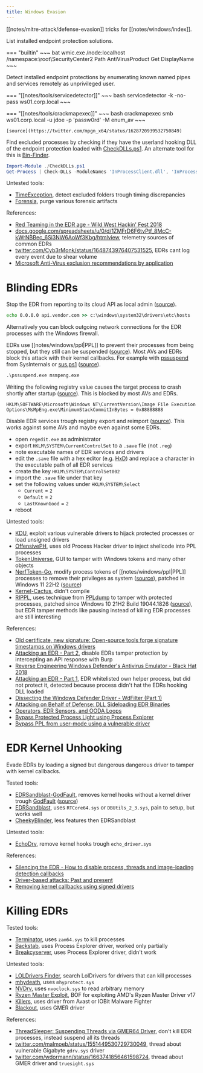 ```yaml
---
title: Windows Evasion
---
```


[[notes/mitre-attack/defense-evasion]] tricks for [[notes/windows/index]].

List installed endpoint protection solutions.

=== "builtin"
    ~~~ bat
    wmic.exe /node:localhost /namespace:\\root\SecurityCenter2 Path AntiVirusProduct Get DisplayName
    ~~~

Detect installed endpoint protections by enumerating known named pipes and services remotely as unprivileged user.

=== "[[notes/tools/servicedetector]]"
    ~~~ bash
    servicedetector -k -no-pass ws01.corp.local
    ~~~

=== "[[notes/tools/crackmapexec]]"
    ~~~ bash
    crackmapexec smb ws01.corp.local -u jdoe -p 'passw0rd' -M enum_av
    ~~~

    [source](https://twitter.com/mpgn_x64/status/1628720939532750849)

Find excluded processes by checking if they have the userland hooking DLL of the endpoint protection loaded with [CheckDLLs.ps1](https://gist.github.com/dadevel/e89e7089a2e01446caf22bbef6738e94).
An alternate tool for this is [Bin-Finder](https://github.com/Kudaes/Bin-Finder).

~~~ powershell
Import-Module ./CheckDLLs.ps1
Get-Process | Check-DLLs -ModuleNames 'InProcessClient.dll', 'InProcessClient64.dll', 'MinProcessClient.dll', 'MinProcessClient64.dll' | ?{!$_.'InProcessClient.dll' -and !$_.'InProcessClient64.dll'} | ft -auto
~~~

Untested tools:

- [TimeException](https://github.com/bananabr/TimeException), detect excluded folders trough timing discrepancies
- [Forensia](https://github.com/PaulNorman01/Forensia), purge various forensic artifacts

References:

- [Red Teaming in the EDR age - Wild West Hackin' Fest 2018](https://www.youtube.com/watch?v=l8nkXCOYQC4)
- [docs.google.com/spreadsheets/u/0/d/1ZMFrD6F6tvPtf_8McC-kWrNBBec_6Si3NW6AoWf3Kbg/htmlview](https://docs.google.com/spreadsheets/u/0/d/1ZMFrD6F6tvPtf_8McC-kWrNBBec_6Si3NW6AoWf3Kbg/htmlview), telemetry sources of common EDRs
- [twitter.com/Cyb3rMonk/status/1648743976407531525](https://twitter.com/Cyb3rMonk/status/1648743976407531525), EDRs cant log every event due to shear volume
- [Microsoft Anti-Virus exclusion recommendations by application](http://web.archive.org/web/20230101000458/https://social.technet.microsoft.com/wiki/contents/articles/953.microsoft-anti-virus-exclusion-list.aspx)

# Blinding EDRs

Stop the EDR from reporting to its cloud API as local admin ([source](https://twitter.com/Z3rO_C00L/status/1570837519453007872)).

~~~ bat
echo 0.0.0.0 api.vendor.com >> c:\windows\system32\drivers\etc\hosts
~~~

Alternatively you can block outgoing network connections for the EDR processes with the Windows firewall.

EDRs use [[notes/windows/ppl|PPL]] to prevent their processes from being stopped, but they still can be suspended ([source](http://web.archive.org/web/20230325071705/https://www.trustedsec.com/blog/disabling-av-with-process-suspension/)).
Most AVs and EDRs block this attack with their kernel callbacks.
For example with [pssuspend](https://learn.microsoft.com/en-us/sysinternals/downloads/pssuspend) from SysInternals or [sus.ps1](https://github.com/0xv1n/proc-suspend/blob/main/sus.ps1) ([source](https://twitter.com/0gtweet/status/1638069413717975046)).

~~~ bat
.\pssuspend.exe msmpeng.exe
~~~

Writing the following registry value causes the target process to crash shortly after startup ([source](https://web.archive.org/web/20230507150230/https://www.trendmicro.com/en_us/research/23/e/attack-on-security-titans-earth-longzhi-returns-with-new-tricks.html)).
This is blocked by most AVs and EDRs.

~~~
HKLM\SOFTWARE\Microsoft\Windows NT\CurrentVersion\Image File Execution Options\MsMpEng.exe\MinimumStackCommitInBytes = 0x88888888
~~~

Disable EDR services trough registry export and reimport ([source](https://twitter.com/0gtweet/status/1684907177117454336)).
This works against some AVs and maybe even against some EDRs.

- open `regedit.exe` as administrator
- export `HKLM\SYSTEM\CurrentControlSet` to a `.save` file (not `.reg`)
- note executable names of EDR services and drivers
- edit the `.save` file with a hex editor (e.g. [HxD](https://mh-nexus.de/en/downloads.php?product=HxD20)) and replace a character in the executable path of all EDR services
- create the key `HKLM\SYSTEM\ControlSet002`
- import the `.save` file under that key
- set the following values under `HKLM\SYSTEM\Select`
    - `Current` = `2`
    - `Default` = `2`
    - `LastKnownGood` = `2`
- reboot

Untested tools:

- [KDU](https://github.com/hfiref0x/KDU), exploit various vulnerable drivers to hijack protected processes or load unsigned drivers
- [OffensivePH](https://github.com/RedSection/OffensivePH), uses old Process Hacker driver to inject shellcode into PPL processes
- [TokenUniverse](https://github.com/diversenok/TokenUniverse), GUI to tamper with Windows tokens and many other objects
- [NerfToken-Go](https://github.com/tnpitsecurity/nerftoken-go), modify process tokens of [[notes/windows/ppl|PPL]] processes to remove their privileges as system ([source](https://www.elastic.co/security-labs/sandboxing-antimalware-products)), patched in Windows 11 22H2 ([source](https://twitter.com/yarden_shafir/status/1628049645896183809))
- [Kernel-Cactus](https://github.com/spikysabra/kernel-cactus), didn't compile
- [RIPPL](https://github.com/last-byte/rippl/), uses technique from [PPLdump](https://github.com/itm4n/PPLdump) to tamper with protected processes, patched since Windows 10 21H2 Build 19044.1826 ([source](https://itm4n.github.io/the-end-of-ppldump/)), but EDR tamper methods like pausing instead of killing EDR processes are still interesting

References:

- [Old certificate, new signature: Open-source tools forge signature timestamps on Windows drivers](http://web.archive.org/web/20230712010119/https://blog.talosintelligence.com/old-certificate-new-signature/)
- [Attacking an EDR - Part 2](http://web.archive.org/web/20230914130817/https://her0ness.github.io/2023-09-14-Attacking-an-EDR-Part-2/), disable EDRs tamper protection by intercepting an API response with Burp
- [Reverse Engineering Windows Defender's Antivirus Emulator - Black Hat 2018](https://www.youtube.com/watch?v=wDNQ-8aWLO0)
- [Attacking an EDR - Part 1](http://web.archive.org/web/20230804174921/https://riccardoancarani.github.io/2023-08-03-attacking-an-edr-part-1/), EDR whitelisted own helper process, but did not protect it, detected because process didn't hat the EDRs hooking DLL loaded
- [Dissecting the Windows Defender Driver - WdFilter (Part 1)](http://web.archive.org/web/20230204015856/https://n4r1b.com/posts/2020/01/dissecting-the-windows-defender-driver-wdfilter-part-1/)
- [Attacking on Behalf of Defense: DLL Sideloading EDR Binaries](http://web.archive.org/web/20230627204035/https://mansk1es.gitbook.io/edr-binary-abuse/)
- [Operators, EDR Sensors, and OODA Loops](http://web.archive.org/web/20230802194355/https://jackson_t.gitlab.io/ooda-loops.html)
- [Bypass Protected Process Light using Process Explorer](http://web.archive.org/web/20230101000147/https://waawaa.github.io/en/Bypass-PPL-Using-Process-Explorer/)
- [Bypass PPL from user-mode using a vulnerable driver](https://www.unknowncheats.me/forum/anti-cheat-bypass/262766-bypass-ppl-protected-process-light-user-mode-using-vulnerable-driver.html)

# EDR Kernel Unhooking

Evade EDRs by loading a signed but dangerous dangerous driver to tamper with kernel callbacks.

Tested tools:

- [EDRSandblast-GodFault](https://github.com/gabriellandau/EDRSandblast-GodFault), removes kernel hooks without a kernel driver trough [GodFault](https://github.com/gabriellandau/PPLFault#godfault) ([source](http://web.archive.org/web/20230901211135/https://www.elastic.co/security-labs/forget-vulnerable-drivers-admin-is-all-you-need))
- [EDRSandblast](https://github.com/wavestone-cdt/edrsandblast/tree/defcon30release), uses `RTCore64.sys` or `DBUtils_2_3.sys`, pain to setup, but works well
- [CheekyBlinder](https://github.com/br-sn/cheekyblinder), less features then EDRSandblast

Untested tools:

- [EchoDrv](https://github.com/YOLOP0wn/EchoDrv), remove kernel hooks trough `echo_driver.sys`

References:

- [Silencing the EDR - How to disable process, threads and image-loading detection callbacks](http://web.archive.org/web/20221111123625/https://www.matteomalvica.com/blog/2020/07/15/silencing-the-edr/)
- [Driver-based attacks: Past and present](http://web.archive.org/web/20230101000144/https://www.rapid7.com/blog/post/2021/12/13/driver-based-attacks-past-and-present/)
- [Removing kernel callbacks using signed drivers](http://web.archive.org/web/20221002160329/https://br-sn.github.io/Removing-Kernel-Callbacks-Using-Signed-Drivers/)

# Killing EDRs

Tested tools:

- [Terminator](https://github.com/ZeroMemoryEx/Terminator), uses `zam64.sys` to kill processes
- [Backstab](https://github.com/yaxser/backstab), uses Process Explorer driver, worked only partially
- [Breakcyserver](https://github.com/waawaa/breakcyserver), uses Process Explorer driver, didn't work

Untested tools:

- [LOLDrivers Finder](https://github.com/xalicex/LOLDrivers_finder/blob/main/finder.py), search LolDrivers for drivers that can kill processes
- [mhydeath](https://github.com/zer0condition/mhydeath), uses `mhyprotect.sys`
- [NVDrv](https://github.com/zer0condition/NVDrv), uses `nvoclock.sys` to read arbitrary memory
- [Ryzen Master Exploit](https://github.com/tijme/amd-ryzen-master-driver-v17-exploit/), BOF for exploiting AMD's Ryzen Master Driver v17
- [Killers](https://github.com/xalicex/Killers), uses driver from Avast or IOBit Malware Fighter
- [Blackout](https://github.com/ZeroMemoryEx/Blackout), uses GMER driver

References:

- [ThreadSleeper: Suspending Threads via GMER64 Driver](http://web.archive.org/web/20230719203839/https://www.binarydefense.com/resources/blog/threadsleeper-suspending-threads-via-gmer64-driver/), don't kill EDR processes, instead suspend all its threads
- [twitter.com/malmoeb/status/1551449530729730049](https://twitter.com/malmoeb/status/1551449530729730049), thread about vulnerable Gigabyte `gdrv.sys` driver
- [twitter.com/wdormann/status/1663741856461598724](https://twitter.com/wdormann/status/1663741856461598724), thread about GMER driver and `truesight.sys`
